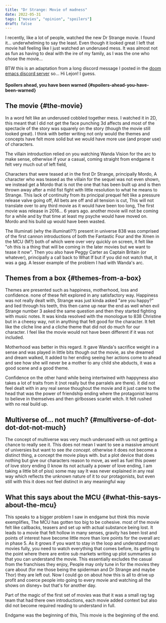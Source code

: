 ```yaml
---
title: "Dr Strange: Movie of madness"
date: 2022-05-31
tags: ["movies", "opinion", "spoilers"]
draft: false
---
```


I recently, like a lot of people, watched the new Dr Strange movie. I found
it... underwhelming to say the least. Even though it looked great I left that
movie hall feeling like I just watched an underused mess. It was almost not as
fun as having to deal with the ire of my family, as I was the one who chose the
movie...

BTW this is an adaptation from a long discord message I posted in the [doom emacs
discord server](https://doomemacs.org/discord) so... Hi Lejon! I guess.


#### **Spoilers ahead, you have been warned** {#spoilers-ahead-you-have-been-warned}


## The movie {#the-movie}

In a word felt like an underused cobbled together mess.
I watched it in 2D, this meant that I did not get the face punching 3d affects
and most of the spectacle of the story was squarely on the story (though the
movie still looked great). I think with better writing not only would the themes
and concepts have felt more solid but we would have more use (and proper use) of
characters.

The villain introduction relied on you watching Wanda Vision for the arc to make
sense, otherwise if your a casual, coming straight from endgame it felt very
much out of left field,

Characters that were teased at in the first Dr Strange, principally Mordo, A
character who was teased as the villain for the sequel was not even shown, we
instead get a Mordo that is not the one that has been built up and is then
thrown away after a mild fist fight with little resolution to what he means to
Strange. This lack of continuity from its principal prequel felt like a pressure
release valve going off, All bets are off and all tension is cut, This will not
translate over to any third movie as it would have been too long, The first
movie was release in 2016... 6 years ago. another movie will not be coming for a
while and by that time at least my psyche would have moved on. Mordo and his
build up would have been wasted.

The Illuminati (why the illuminati??) present in universe 838 was comprised of the
first cannon introductions of both the Fantastic Four and the Xmen in the MCU
(M?) both of which were over very quickly on screen, it felt like "oh this is a
thing that will be coming in the later movies but we want to tease it now". Then
you also have Peggy Carter as Captain Britain (or whatever), principally a call
back to What If but if you did not watch that, it was a gag. A lesser example of
the problem I had with Wanda's arc.


## Themes from a box {#themes-from-a-box}

Themes are presented such as happiness, motherhood, loss and confidence.
none of these felt explored in any satisfactory way.
Happiness was not really dealt with, Strange was just kinda asked "are you
happy?" and lied through his teeth, this then came up near the end as well when
evil Strange number 3 asked the same question and then they started fighting
with music notes. It was kinda resolved with the monologue to 838 Christine but
in a cheesy way, not in anything that felt good for the character. It felt like
the cliche line and a cliche theme that did not do much for our character. I
feel like the movie would not have been different if it was not included.

Motherhood was better in this regard. It gave Wanda's sacrifice weight in a
sense and was played in little bits though out the movie, as she dreamed and dream
walked, It added to her ending seeing her actions come to ahead and see how she
will never be a mother to any child she abducts, it was a good scene and a good
theme.

Confidence on the other hand while being intertwined with happyness also takes a
lot of traits from it (not really but the parralels are there). it did not feel
dealt with in any real sense thoughout the movie and it just came to the head
that was the power of friendship ending where the protagonist learns to believe
in themselves and then girlbosses scarlet witch. It felt rushed with no real
build up.


## Multiverse of... not much? {#multiverse-of-dot-dot-dot-not-much}

The concept of multiverse was very much underused with us not getting a chance
to really see it. This does not mean I want to see a massive amount of
universies but want to see _the concept_. otherwise it does not become a
distinct thing, a concept the movie plays with. but a plot device that does
nothing but give our characters reason to move, as well as fuel this power of
love story ending (I know its not actually a power of love ending, I am taking a
little bit of piss)
some may say It was never explained in any real way which reflects
the unknown nature of it to our protagonists, but even still with this it does
not feel distinct in any meaningful way


## What this says about the MCU {#what-this-says-about-the-mcu}

This speaks to a bigger problem I saw in endgame but think this movie
exemplifies, The MCU has gotten too big to be cohesive. most of the movie felt
like callbacks, teasers and set up with actual substance being lost. It leads to
a movie that felt hollow in many senses, gravity has been lost and points of
interest have become little more than lore points for the overall arc in
phase 5. As it grows if you want to stay in the loop and understand most movies
fully, you need to watch everything that comes before, its getting to the point
where there are entire sub markets writing up plot summaries so that you can
understand the movie. This essentially excludes the casual from the franchises
they enjoy, People may only tune in for the movies they care about (for me those
being the spiderman and Dr Strange and maybe Thor) they are left out. Now I
could go on about how this is all to drive up profit and coerce people into
going to every movie and watching all the shows on disney+ but that's for another
day.

Part of the magic of the first set of movies was that it was a small rag tag
team that had there own introductions, each movie added context but also did not
become required reading to understand in full.

Endgame was the beginning of this, This movie is the beginning of the end.
